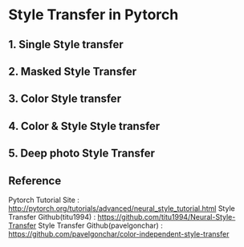 # Style Transfer in Pytorch


## 1. Single Style transfer

## 2. Masked Style Transfer

## 3. Color Style transfer

## 4. Color & Style Style transfer

## 5. Deep photo Style Transfer

## Reference
Pytorch Tutorial Site : http://pytorch.org/tutorials/advanced/neural_style_tutorial.html
Style Transfer Github(titu1994) : https://github.com/titu1994/Neural-Style-Transfer
Style Transfer Github(pavelgonchar) : https://github.com/pavelgonchar/color-independent-style-transfer
